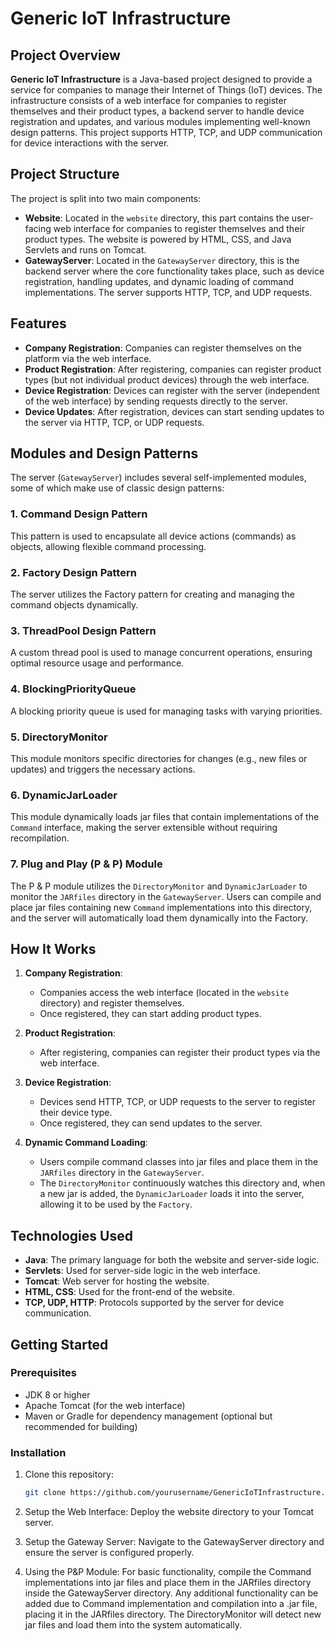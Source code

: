 # Generic IoT Infrastructure

## Project Overview

**Generic IoT Infrastructure** is a Java-based project designed to provide a service for companies to manage their Internet of Things (IoT) devices. The infrastructure consists of a web interface for companies to register themselves and their product types, a backend server to handle device registration and updates, and various modules implementing well-known design patterns. This project supports HTTP, TCP, and UDP communication for device interactions with the server.

## Project Structure

The project is split into two main components:
- **Website**: Located in the `website` directory, this part contains the user-facing web interface for companies to register themselves and their product types. The website is powered by HTML, CSS, and Java Servlets and runs on Tomcat.
- **GatewayServer**: Located in the `GatewayServer` directory, this is the backend server where the core functionality takes place, such as device registration, handling updates, and dynamic loading of command implementations. The server supports HTTP, TCP, and UDP requests.

## Features

- **Company Registration**: Companies can register themselves on the platform via the web interface. 
- **Product Registration**: After registering, companies can register product types (but not individual product devices) through the web interface.
- **Device Registration**: Devices can register with the server (independent of the web interface) by sending requests directly to the server.
- **Device Updates**: After registration, devices can start sending updates to the server via HTTP, TCP, or UDP requests.

## Modules and Design Patterns

The server (`GatewayServer`) includes several self-implemented modules, some of which make use of classic design patterns:

### 1. **Command Design Pattern**  
This pattern is used to encapsulate all device actions (commands) as objects, allowing flexible command processing.

### 2. **Factory Design Pattern**  
The server utilizes the Factory pattern for creating and managing the command objects dynamically.

### 3. **ThreadPool Design Pattern**  
A custom thread pool is used to manage concurrent operations, ensuring optimal resource usage and performance.

### 4. **BlockingPriorityQueue**  
A blocking priority queue is used for managing tasks with varying priorities.

### 5. **DirectoryMonitor**  
This module monitors specific directories for changes (e.g., new files or updates) and triggers the necessary actions.

### 6. **DynamicJarLoader**  
This module dynamically loads jar files that contain implementations of the `Command` interface, making the server extensible without requiring recompilation.

### 7. **Plug and Play (P & P) Module**  
The P & P module utilizes the `DirectoryMonitor` and `DynamicJarLoader` to monitor the `JARfiles` directory in the `GatewayServer`. Users can compile and place jar files containing new `Command` implementations into this directory, and the server will automatically load them dynamically into the Factory.

## How It Works

1. **Company Registration**:  
   - Companies access the web interface (located in the `website` directory) and register themselves.
   - Once registered, they can start adding product types.

2. **Product Registration**:  
   - After registering, companies can register their product types via the web interface.
   
3. **Device Registration**:  
   - Devices send HTTP, TCP, or UDP requests to the server to register their device type. 
   - Once registered, they can send updates to the server.

4. **Dynamic Command Loading**:  
   - Users compile command classes into jar files and place them in the `JARfiles` directory in the `GatewayServer`.
   - The `DirectoryMonitor` continuously watches this directory and, when a new jar is added, the `DynamicJarLoader` loads it into the server, allowing it to be used by the `Factory`.

## Technologies Used

- **Java**: The primary language for both the website and server-side logic.
- **Servlets**: Used for server-side logic in the web interface.
- **Tomcat**: Web server for hosting the website.
- **HTML, CSS**: Used for the front-end of the website.
- **TCP, UDP, HTTP**: Protocols supported by the server for device communication.

## Getting Started

### Prerequisites

- JDK 8 or higher
- Apache Tomcat (for the web interface)
- Maven or Gradle for dependency management (optional but recommended for building)

### Installation

1. Clone this repository:
   ```bash
   git clone https://github.com/yourusername/GenericIoTInfrastructure.git
   ```
   
2. Setup the Web Interface:
   Deploy the website directory to your Tomcat server.
   
3. Setup the Gateway Server:
    Navigate to the GatewayServer directory and ensure the server is configured properly.
   
4. Using the P&P Module:
   For basic functionality, compile the Command implementations into jar files and place them in the JARfiles directory inside the GatewayServer directory.
   Any additional functionality can be added due to Command implementation and compilation into a .jar file, placing it in the JARfiles directory.
   The DirectoryMonitor will detect new jar files and load them into the system automatically.

